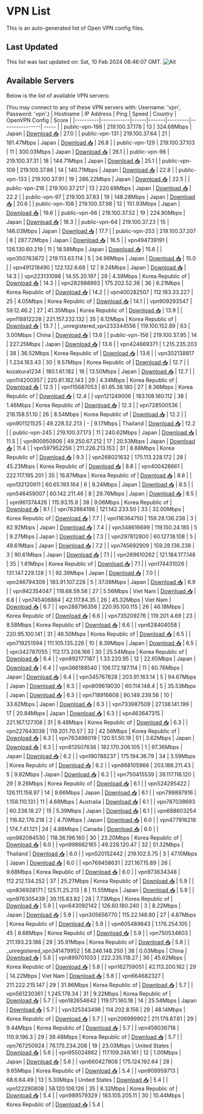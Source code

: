 # VPN List

This is an auto-generated list of Open VPN config files.

## Last Updated

This list was last updated on: Sat, 10 Feb 2024 08:46:07 GMT.
![Alt](https://repobeats.axiom.co/api/embed/186b98318ef1479477931607c1ad7d823f12451f.svg "Repobeats analytics image")

## Available Servers

Below is the list of available VPN servers:

(You may connect to any of these VPN servers with: Username: 'vpn', Password: 'vpn'.)
| Hostname | IP Address | Ping | Speed | Country | OpenVPN Config | Score |
|----------|------------|------|-------|---------|----------------| ----- |
| public-vpn-198 | 219.100.37.178 | 13 | 324.68Mbps | Japan | [Download 📥](./configs/server_0_JP.ovpn) | 27.0 |
| public-vpn-131 | 219.100.37.64 | 21 | 181.47Mbps | Japan | [Download 📥](./configs/server_1_JP.ovpn) | 26.8 |
| public-vpn-129 | 219.100.37.103 | 11 | 300.03Mbps | Japan | [Download 📥](./configs/server_2_JP.ovpn) | 26.1 |
| public-vpn-98 | 219.100.37.31 | 18 | 144.71Mbps | Japan | [Download 📥](./configs/server_3_JP.ovpn) | 25.1 |
| public-vpn-109 | 219.100.37.86 | 14 | 140.71Mbps | Japan | [Download 📥](./configs/server_4_JP.ovpn) | 22.8 |
| public-vpn-133 | 219.100.37.91 | 19 | 286.22Mbps | Japan | [Download 📥](./configs/server_5_JP.ovpn) | 22.5 |
| public-vpn-216 | 219.100.37.217 | 13 | 220.68Mbps | Japan | [Download 📥](./configs/server_6_JP.ovpn) | 22.2 |
| public-vpn-97 | 219.100.37.83 | 19 | 148.28Mbps | Japan | [Download 📥](./configs/server_7_JP.ovpn) | 20.6 |
| public-vpn-108 | 219.100.37.98 | 12 | 151.93Mbps | Japan | [Download 📥](./configs/server_8_JP.ovpn) | 19.6 |
| public-vpn-66 | 219.100.37.52 | 19 | 224.90Mbps | Japan | [Download 📥](./configs/server_9_JP.ovpn) | 18.3 |
| public-vpn-64 | 219.100.37.23 | 15 | 146.03Mbps | Japan | [Download 📥](./configs/server_10_JP.ovpn) | 17.7 |
| public-vpn-253 | 219.100.37.207 | 8 | 287.72Mbps | Japan | [Download 📥](./configs/server_11_JP.ovpn) | 16.5 |
| vpn494739191 | 126.130.60.219 | 11 | 18.58Mbps | Japan | [Download 📥](./configs/server_12_JP.ovpn) | 15.6 |
| vpn350763872 | 219.113.63.114 | 5 | 34.98Mbps | Japan | [Download 📥](./configs/server_13_JP.ovpn) | 15.0 |
| vpn491218490 | 122.132.6.68 | 12 | 9.24Mbps | Japan | [Download 📥](./configs/server_14_JP.ovpn) | 14.3 |
| vpn223131098 | 14.55.20.197 | 29 | 4.39Mbps | Korea Republic of | [Download 📥](./configs/server_15_KR.ovpn) | 14.3 |
| vpn282988993 | 175.202.52.36 | 36 | 6.21Mbps | Korea Republic of | [Download 📥](./configs/server_16_KR.ovpn) | 14.2 |
| vpn400282507 | 112.163.33.227 | 25 | 4.05Mbps | Korea Republic of | [Download 📥](./configs/server_17_KR.ovpn) | 14.1 |
| vpn909293547 | 59.12.46.2 | 27 | 41.35Mbps | Korea Republic of | [Download 📥](./configs/server_18_KR.ovpn) | 13.9 |
| vpn118812228 | 221.157.232.132 | 35 | 6.12Mbps | Korea Republic of | [Download 📥](./configs/server_19_KR.ovpn) | 13.7 |
| _unregistered_vpn233344556 | 119.100.152.89 | 63 | 3.00Mbps | China | [Download 📥](./configs/server_20_CN.ovpn) | 13.6 |
| public-vpn-156 | 219.100.37.95 | 14 | 227.25Mbps | Japan | [Download 📥](./configs/server_21_JP.ovpn) | 13.6 |
| vpn424669371 | 1.215.235.203 | 38 | 36.52Mbps | Korea Republic of | [Download 📥](./configs/server_22_KR.ovpn) | 13.6 |
| vpn302138817 | 1.234.163.43 | 30 | 9.57Mbps | Korea Republic of | [Download 📥](./configs/server_23_KR.ovpn) | 12.7 |
| kozakura1234 | 180.1.61.182 | 16 | 13.50Mbps | Japan | [Download 📥](./configs/server_24_JP.ovpn) | 12.7 |
| vpn114200357 | 220.81.162.143 | 29 | 4.34Mbps | Korea Republic of | [Download 📥](./configs/server_25_KR.ovpn) | 12.5 |
| vpn115687053 | 61.85.38.180 | 27 | 8.36Mbps | Korea Republic of | [Download 📥](./configs/server_26_KR.ovpn) | 12.4 |
| vpn121249006 | 183.108.160.112 | 38 | 1.46Mbps | Korea Republic of | [Download 📥](./configs/server_27_KR.ovpn) | 12.3 |
| vpn728500536 | 218.158.51.10 | 26 | 8.54Mbps | Korea Republic of | [Download 📥](./configs/server_28_KR.ovpn) | 12.2 |
| vpn901121525 | 49.228.52.213 | - | 9.17Mbps | Thailand | [Download 📥](./configs/server_29_TH.ovpn) | 12.2 |
| public-vpn-245 | 219.100.37.173 | 11 | 240.62Mbps | Japan | [Download 📥](./configs/server_30_JP.ovpn) | 11.5 |
| vpn900950806 | 49.250.67.212 | 17 | 20.53Mbps | Japan | [Download 📥](./configs/server_31_JP.ovpn) | 11.4 |
| vpn597952256 | 211.226.213.153 | 31 | 8.88Mbps | Korea Republic of | [Download 📥](./configs/server_32_KR.ovpn) | 9.3 |
| vpn268021632 | 175.113.228.172 | 28 | 45.23Mbps | Korea Republic of | [Download 📥](./configs/server_33_KR.ovpn) | 8.8 |
| vpn400428661 | 222.117.195.201 | 35 | 16.87Mbps | Korea Republic of | [Download 📥](./configs/server_34_KR.ovpn) | 8.6 |
| vpn132120911 | 60.65.193.164 | 6 | 9.24Mbps | Japan | [Download 📥](./configs/server_35_JP.ovpn) | 8.5 |
| vpn546459007 | 60.142.211.46 | 8 | 29.76Mbps | Japan | [Download 📥](./configs/server_36_JP.ovpn) | 8.5 |
| vpn961374426 | 115.93.15.9 | 38 | 9.06Mbps | Korea Republic of | [Download 📥](./configs/server_37_KR.ovpn) | 8.1 |
| vpn782864198 | 121.142.233.50 | 33 | 32.00Mbps | Korea Republic of | [Download 📥](./configs/server_38_KR.ovpn) | 7.7 |
| vpn116364750 | 159.28.136.238 | 3 | 82.92Mbps | Japan | [Download 📥](./configs/server_39_JP.ovpn) | 7.4 |
| vpn348616699 | 119.150.24.185 | 5 | 9.27Mbps | Japan | [Download 📥](./configs/server_40_JP.ovpn) | 7.3 |
| vpn297812800 | 60.127.18.108 | 5 | 48.61Mbps | Japan | [Download 📥](./configs/server_41_JP.ovpn) | 7.2 |
| vpn745692909 | 159.28.136.238 | 3 | 90.61Mbps | Japan | [Download 📥](./configs/server_42_JP.ovpn) | 7.1 |
| vpn269610262 | 121.184.177.148 | 35 | 1.81Mbps | Korea Republic of | [Download 📥](./configs/server_43_KR.ovpn) | 7.1 |
| vpn174431026 | 131.147.229.128 | 1 | 92.39Mbps | Japan | [Download 📥](./configs/server_44_JP.ovpn) | 7.0 |
| vpn246794309 | 183.91.107.228 | 5 | 37.08Mbps | Japan | [Download 📥](./configs/server_45_JP.ovpn) | 6.9 |
| vpn942354047 | 118.68.59.58 | 27 | 5.56Mbps | Viet Nam | [Download 📥](./configs/server_46_VN.ovpn) | 6.8 |
| vpn745406884 | 42.117.84.35 | 26 | 45.32Mbps | Viet Nam | [Download 📥](./configs/server_47_VN.ovpn) | 6.7 |
| vpn288796356 | 220.95.100.115 | 26 | 46.18Mbps | Korea Republic of | [Download 📥](./configs/server_48_KR.ovpn) | 6.6 |
| vpn735209276 | 119.201.4.69 | 23 | 8.58Mbps | Korea Republic of | [Download 📥](./configs/server_49_KR.ovpn) | 6.6 |
| vpn628404058 | 220.95.100.141 | 31 | 46.50Mbps | Korea Republic of | [Download 📥](./configs/server_50_KR.ovpn) | 6.5 |
| vpn719251594 | 111.105.135.226 | 10 | 8.39Mbps | Japan | [Download 📥](./configs/server_51_JP.ovpn) | 6.5 |
| vpn342787055 | 112.173.208.166 | 30 | 25.54Mbps | Korea Republic of | [Download 📥](./configs/server_52_KR.ovpn) | 6.4 |
| vpn892177187 | 1.33.220.95 | 12 | 22.65Mbps | Japan | [Download 📥](./configs/server_53_JP.ovpn) | 6.4 |
| vpn366188540 | 106.172.187.114 | 11 | 60.76Mbps | Japan | [Download 📥](./configs/server_54_JP.ovpn) | 6.4 |
| vpn345767828 | 203.91.163.14 | 5 | 94.67Mbps | Japan | [Download 📥](./configs/server_55_JP.ovpn) | 6.3 |
| vpn809619030 | 60.114.148.4 | 5 | 35.53Mbps | Japan | [Download 📥](./configs/server_56_JP.ovpn) | 6.3 |
| vpn718916608 | 90.149.239.56 | 10 | 33.62Mbps | Japan | [Download 📥](./configs/server_57_JP.ovpn) | 6.3 |
| vpn733987509 | 27.138.141.199 | 17 | 20.84Mbps | Japan | [Download 📥](./configs/server_58_JP.ovpn) | 6.3 |
| vpn463647315 | 221.167.127.108 | 31 | 9.48Mbps | Korea Republic of | [Download 📥](./configs/server_59_KR.ovpn) | 6.3 |
| vpn227643038 | 119.201.70.57 | 32 | 42.56Mbps | Korea Republic of | [Download 📥](./configs/server_60_KR.ovpn) | 6.3 |
| vpn763496019 | 120.51.50.19 | 51 | 3.62Mbps | Japan | [Download 📥](./configs/server_61_JP.ovpn) | 6.3 |
| vpn813507636 | 182.170.206.105 | 1 | 97.36Mbps | Japan | [Download 📥](./configs/server_62_JP.ovpn) | 6.2 |
| vpn190788237 | 175.194.36.79 | 34 | 3.59Mbps | Korea Republic of | [Download 📥](./configs/server_63_KR.ovpn) | 6.2 |
| vpn868105966 | 203.188.211.43 | 5 | 9.82Mbps | Japan | [Download 📥](./configs/server_64_JP.ovpn) | 6.2 |
| vpn750415539 | 39.117.118.120 | 29 | 9.26Mbps | Korea Republic of | [Download 📥](./configs/server_65_KR.ovpn) | 6.1 |
| vpn524295422 | 126.111.158.97 | 14 | 9.66Mbps | Japan | [Download 📥](./configs/server_66_JP.ovpn) | 6.1 |
| vpn799897916 | 1.158.110.131 | 11 | 4.68Mbps | Australia | [Download 📥](./configs/server_67_AU.ovpn) | 6.1 |
| vpn787038693 | 60.236.18.27 | 15 | 5.39Mbps | Japan | [Download 📥](./configs/server_68_JP.ovpn) | 6.1 |
| vpn688603254 | 116.82.176.218 | 2 | 4.70Mbps | Japan | [Download 📥](./configs/server_69_JP.ovpn) | 6.0 |
| vpn477916218 | 174.7.41.121 | 24 | 4.88Mbps | Canada | [Download 📥](./configs/server_70_CA.ovpn) | 6.0 |
| vpn982084530 | 118.36.196.160 | 30 | 23.20Mbps | Korea Republic of | [Download 📥](./configs/server_71_KR.ovpn) | 6.0 |
| vpn998662165 | 49.228.120.47 | 32 | 51.32Mbps | Thailand | [Download 📥](./configs/server_72_TH.ovpn) | 6.0 |
| vpn520152442 | 219.102.5.75 | 3 | 47.10Mbps | Japan | [Download 📥](./configs/server_73_JP.ovpn) | 6.0 |
| vpn769458631 | 221.167.15.89 | 26 | 9.68Mbps | Korea Republic of | [Download 📥](./configs/server_74_KR.ovpn) | 6.0 |
| vpn973634348 | 112.212.134.252 | 37 | 25.27Mbps | Korea Republic of | [Download 📥](./configs/server_75_KR.ovpn) | 5.9 |
| vpn836928171 | 125.11.25.213 | 8 | 11.55Mbps | Japan | [Download 📥](./configs/server_76_JP.ovpn) | 5.9 |
| vpn976305439 | 39.115.83.82 | 28 | 7.73Mbps | Korea Republic of | [Download 📥](./configs/server_77_KR.ovpn) | 5.9 |
| vpn643092142 | 126.60.180.240 | 3 | 8.22Mbps | Japan | [Download 📥](./configs/server_78_JP.ovpn) | 5.9 |
| vpn305656770 | 115.22.148.80 | 27 | 4.87Mbps | Korea Republic of | [Download 📥](./configs/server_79_KR.ovpn) | 5.9 |
| vpn605489643 | 1.176.254.105 | 45 | 8.68Mbps | Korea Republic of | [Download 📥](./configs/server_80_KR.ovpn) | 5.9 |
| vpn750534603 | 211.193.23.186 | 29 | 35.91Mbps | Korea Republic of | [Download 📥](./configs/server_81_KR.ovpn) | 5.8 |
| _unregistered_vpn341479952 | 58.246.148.250 | 38 | 0.03Mbps | China | [Download 📥](./configs/server_82_CN.ovpn) | 5.8 |
| vpn899701033 | 222.235.118.27 | 36 | 45.62Mbps | Korea Republic of | [Download 📥](./configs/server_83_KR.ovpn) | 5.8 |
| vpn162759051 | 42.113.200.162 | 29 | 14.22Mbps | Viet Nam | [Download 📥](./configs/server_84_VN.ovpn) | 5.8 |
| vpn664682327 | 211.222.215.147 | 29 | 31.96Mbps | Korea Republic of | [Download 📥](./configs/server_85_KR.ovpn) | 5.7 |
| vpn561230361 | 1.245.178.34 | 31 | 9.22Mbps | Korea Republic of | [Download 📥](./configs/server_86_KR.ovpn) | 5.7 |
| vpn182654642 | 119.171.160.18 | 14 | 25.54Mbps | Japan | [Download 📥](./configs/server_87_JP.ovpn) | 5.7 |
| vpn325343498 | 114.202.8.156 | 29 | 48.14Mbps | Korea Republic of | [Download 📥](./configs/server_88_KR.ovpn) | 5.7 |
| vpn206999902 | 211.179.87.61 | 29 | 9.44Mbps | Korea Republic of | [Download 📥](./configs/server_89_KR.ovpn) | 5.7 |
| vpn459036718 | 110.9.196.3 | 29 | 39.48Mbps | Korea Republic of | [Download 📥](./configs/server_90_KR.ovpn) | 5.7 |
| vpn767250924 | 76.175.234.208 | 19 | 23.03Mbps | United States | [Download 📥](./configs/server_91_US.ovpn) | 5.6 |
| vpn955024862 | 117.109.248.161 | 12 | 1.00Mbps | Japan | [Download 📥](./configs/server_92_JP.ovpn) | 5.6 |
| vpn660427808 | 175.124.192.64 | 28 | 9.65Mbps | Korea Republic of | [Download 📥](./configs/server_93_KR.ovpn) | 5.4 |
| vpn909959713 | 68.6.64.49 | 13 | 5.30Mbps | United States | [Download 📥](./configs/server_94_US.ovpn) | 5.4 |
| vpn122290808 | 58.120.106.126 | 35 | 8.32Mbps | Korea Republic of | [Download 📥](./configs/server_95_KR.ovpn) | 5.4 |
| vpn989579329 | 183.105.205.11 | 30 | 10.44Mbps | Korea Republic of | [Download 📥](./configs/server_96_KR.ovpn) | 5.4 |
